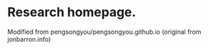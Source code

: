 Research homepage.
===================
Modified from pengsongyou/pengsongyou.github.io (original from jonbarron.info)

